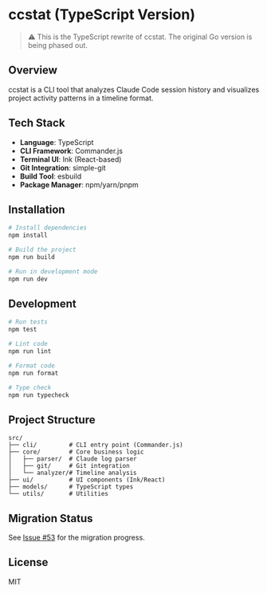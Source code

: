 # ccstat (TypeScript Version)

> ⚠️ This is the TypeScript rewrite of ccstat. The original Go version is being phased out.

## Overview

ccstat is a CLI tool that analyzes Claude Code session history and visualizes project activity patterns in a timeline format.

## Tech Stack

- **Language**: TypeScript
- **CLI Framework**: Commander.js
- **Terminal UI**: Ink (React-based)
- **Git Integration**: simple-git
- **Build Tool**: esbuild
- **Package Manager**: npm/yarn/pnpm

## Installation

```bash
# Install dependencies
npm install

# Build the project
npm run build

# Run in development mode
npm run dev
```

## Development

```bash
# Run tests
npm test

# Lint code
npm run lint

# Format code
npm run format

# Type check
npm run typecheck
```

## Project Structure

```
src/
├── cli/         # CLI entry point (Commander.js)
├── core/        # Core business logic
│   ├── parser/  # Claude log parser
│   ├── git/     # Git integration
│   └── analyzer/# Timeline analysis
├── ui/          # UI components (Ink/React)
├── models/      # TypeScript types
└── utils/       # Utilities
```

## Migration Status

See [Issue #53](https://github.com/ktny/ccstat/issues/53) for the migration progress.

## License

MIT
